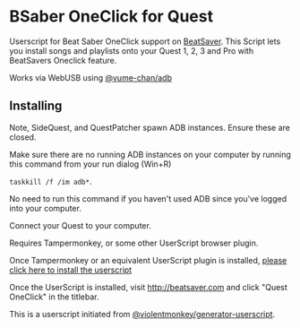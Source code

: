# BSaber OneClick for Quest
Userscript for Beat Saber OneClick support on [BeatSaver](https://beatsaver.com).
This Script lets you install songs and playlists onto your Quest 1, 2, 3 and Pro with BeatSavers Oneclick feature.

Works via WebUSB using [@yume-chan/adb](https://www.npmjs.com/package/@yume-chan/adb)

## Installing

Note, SideQuest, and QuestPatcher spawn ADB instances.  Ensure these are closed.

Make sure there are no running ADB instances on your computer by running this command from your run dialog (Win+R)

`taskkill /f /im adb*`.

No need to run this command if you haven't used ADB since you've logged into your computer.

Connect your Quest to your computer.

Requires Tampermonkey, or some other UserScript browser plugin.

Once Tampermonkey or an equivalent UserScript plugin is installed, [please click here to install the userscript](https://github.com/AltyFox/bsaber-oneclick-for-quest/releases/latest/download/index.user.js)

Once the UserScript is installed, visit http://beatsaver.com and click "Quest OneClick" in the titlebar.

This is a userscript initiated from [@violentmonkey/generator-userscript](https://github.com/violentmonkey/generator-userscript).
